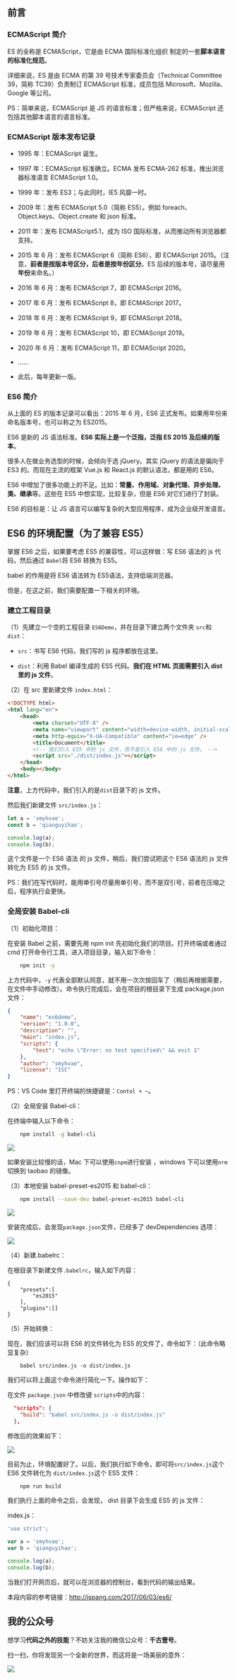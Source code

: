 ## 前言

### ECMAScript 简介

ES 的全称是 ECMAScript，它是由 ECMA 国际标准化组织 制定的一套**脚本语言的标准化规范**。

详细来说，ES 是由 ECMA 的第 39 号技术专家委员会（Technical Committee 39，简称 TC39）负责制订 ECMAScript 标准，成员包括 Microsoft、Mozilla、Google 等公司。

PS：简单来说，ECMAScript 是 JS 的语言标准；但严格来说，ECMAScript 还包括其他脚本语言的语言标准。

### ECMAScript 版本发布记录

-   1995 年：ECMAScript 诞生。

-   1997 年：ECMAScript 标准确立。ECMA 发布 ECMA-262 标准，推出浏览器标准语言 ECMAScript 1.0。

-   1999 年：发布 ES3；与此同时，IE5 风靡一时。

-   2009 年：发布 ECMAScript 5.0（简称 ES5）。例如 foreach、Object.keys、Object.create 和 json 标准。

-   2011 年：发布 ECMAScript5.1，成为 ISO 国际标准，从而推动所有浏览器都支持。

-   2015 年 6 月：发布 ECMAScript 6（简称 ES6），即 ECMAScript 2015。（注意，**前者是按版本号区分，后者是按年份区分**。ES 后续的版本号，请尽量用**年份**来命名。）

-   2016 年 6 月：发布 ECMAScript 7，即 ECMAScript 2016。

-   2017 年 6 月：发布 ECMAScript 8，即 ECMAScript 2017。

-   2018 年 6 月：发布 ECMAScript 9，即 ECMAScript 2018。

-   2019 年 6 月：发布 ECMAScript 10，即 ECMAScript 2019。

-   2020 年 6 月：发布 ECMAScript 11，即 ECMAScript 2020。

-   ......


- 此后，每年更新一版。


### ES6 简介

从上面的 ES 的版本记录可以看出：2015 年 6 月，ES6 正式发布。如果用年份来命名版本号，也可以称之为 ES2015。

ES6 是新的 JS 语法标准。**ES6 实际上是一个泛指，泛指 ES 2015 及后续的版本**。

很多人在做业务选型的时候，会倾向于选 jQuery。其实 jQuery 的语法是偏向于 ES3 的。而现在主流的框架 Vue.js 和 React.js 的默认语法，都是用的 ES6。

ES6 中增加了很多功能上的不足。比如：**常量、作用域、对象代理、异步处理、类、继承**等。这些在 ES5 中想实现，比较复杂，但是 ES6 对它们进行了封装。

ES6 的目标是：让 JS 语言可以编写复杂的大型应用程序，成为企业级开发语言。

## ES6 的环境配置（为了兼容 ES5）

掌握 ES6 之后，如果要考虑 ES5 的兼容性，可以这样做：写 ES6 语法的 js 代码，然后通过 `Babel`将 ES6 转换为 ES5。

babel 的作用是将 ES6 语法转为 ES5语法，支持低端浏览器。

但是，在这之前，我们需要配置一下相关的环境。

### 建立工程目录

（1）先建立一个空的工程目录 `ES6Demo`，并在目录下建立两个文件夹 `src`和 `dist`：

-   `src`：书写 ES6 代码，我们写的 js 程序都放在这里。

-   `dist`：利用 Babel 编译生成的 ES5 代码。**我们在 HTML 页面需要引入 dist 里的 js 文件**。

（2）在 src 里新建文件 `index.html`：

```html
<!DOCTYPE html>
<html lang="en">
    <head>
        <meta charset="UTF-8" />
        <meta name="viewport" content="width=device-width, initial-scale=1.0" />
        <meta http-equiv="X-UA-Compatible" content="ie=edge" />
        <title>Document</title>
        <!-- 我们引入 ES5 中的 js 文件，而不是引入 ES6 中的 js 文件。 -->
        <script src="./dist/index.js"></script>
    </head>
    <body></body>
</html>
```

**注意**，上方代码中，我们引入的是`dist`目录下的 js 文件。

然后我们新建文件 `src/index.js`：

```javascript
let a = 'smyhvae';
const b = 'qianguyihao';

console.log(a);
console.log(b);
```

这个文件是一个 ES6 语法 的 js 文件，稍后，我们尝试把这个 ES6 语法的 js 文件转化为 ES5 的 js 文件。

PS：我们在写代码时，能用单引号尽量用单引号，而不是双引号，前者在压缩之后，程序执行会更快。

### 全局安装 Babel-cli

（1）初始化项目：

在安装 Babel 之前，需要先用 npm init 先初始化我们的项目。打开终端或者通过 cmd 打开命令行工具，进入项目目录，输入如下命令：

```bash
	npm init -y
```

上方代码中，`-y` 代表全部默认同意，就不用一次次按回车了（稍后再根据需要，在文件中手动修改）。命令执行完成后，会在项目的根目录下生成 package.json 文件：

```json
{
    "name": "es6demo",
    "version": "1.0.0",
    "description": "",
    "main": "index.js",
    "scripts": {
        "test": "echo \"Error: no test specified\" && exit 1"
    },
    "author": "smyhvae",
    "license": "ISC"
}
```

PS：VS Code 里打开终端的快捷键是：`Contol + ~`。

（2）全局安装 Babel-cli：

在终端中输入以下命令：

```bash
	npm install -g babel-cli
```

![](http://img.smyhvae.com/20180304_1305.png)

如果安装比较慢的话，Mac 下可以使用`cnpm`进行安装 ，windows 下可以使用`nrm`切换到 taobao 的镜像。

（3）本地安装 babel-preset-es2015 和 babel-cli：

```bash
	npm install --save-dev babel-preset-es2015 babel-cli
```

![](http://img.smyhvae.com/20180304_1307.png)

安装完成后，会发现`package.json`文件，已经多了 devDependencies 选项：

![](http://img.smyhvae.com/20180304_1308.png)

（4）新建.babelrc：

在根目录下新建文件`.babelrc`，输入如下内容：

```
{
    "presets":[
        "es2015"
    ],
    "plugins":[]
}
```

（5）开始转换：

现在，我们应该可以将 ES6 的文件转化为 ES5 的文件了，命令如下：（此命令略显复杂）

```
	babel src/index.js -o dist/index.js
```

我们可以将上面这个命令进行简化一下。操作如下：

在文件 `package.json` 中修改键 `scripts`中的内容：

```json
  "scripts": {
    "build": "babel src/index.js -o dist/index.js"
  },
```

修改后的效果如下：

![](http://img.smyhvae.com/20180304_1315.png)

目前为止，环境配置好了。以后，我们执行如下命令，即可将`src/index.js`这个 ES6 文件转化为 `dist/index.js`这个 ES5 文件：

```bash
	npm run build
```

我们执行上面的命令之后，会发现， dist 目录下会生成 ES5 的 js 文件：

index.js：

```javascript
'use strict';

var a = 'smyhvae';
var b = 'qianguyihao';

console.log(a);
console.log(b);
```

当我们打开网页后，就可以在浏览器的控制台，看到代码的输出结果。

本段内容的参考链接：<http://jspang.com/2017/06/03/es6/>

## 我的公众号

想学习**代码之外的技能**？不妨关注我的微信公众号：**千古壹号**。

扫一扫，你将发现另一个全新的世界，而这将是一场美丽的意外：

![](http://img.smyhvae.com/20200101.png)
